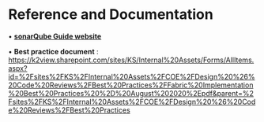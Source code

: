 # Reference and Documentation

•	[**sonarQube Guide website**](https://docs.sonarqube.org/latest/)

•	**Best practice document** : https://k2view.sharepoint.com/sites/KS/Internal%20Assets/Forms/AllItems.aspx?id=%2Fsites%2FKS%2FInternal%20Assets%2FCOE%2FDesign%20%26%20Code%20Reviews%2FBest%20Practices%2FFabric%20Implementation%20Best%20Practices%20%2D%20August%202020%2Epdf&parent=%2Fsites%2FKS%2FInternal%20Assets%2FCOE%2FDesign%20%26%20Code%20Reviews%2FBest%20Practices




